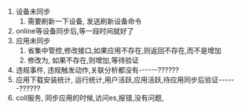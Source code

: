 
1. 设备未同步
	1. 需要刷新一下设备, 发送刷新设备命令
2. online等设备同步后,等一段时间就好了
3. 应用未同步
	1. 省集中管控,修改接口,如果应用不存在,则返回不存在,而不是增加
	2. 修改为, 如果不存在,则增加,等待验证
4. 违规事件, 违规触发动作,关联分析都没有------??????
5. 应用下载安装统计, 运行统计,用户活跃,应用活跃,待应用同步后验证------??????
6. coll服务, 同步应用的时候,访问es,报错,没有问题,
